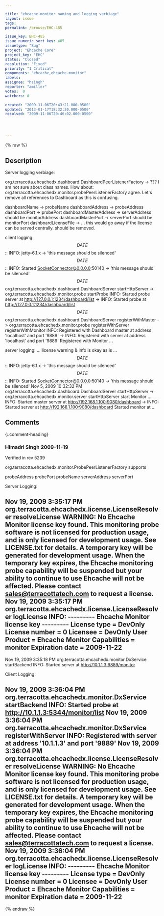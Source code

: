 ```yaml
---

title: "ehcache-monitor naming and logging verbiage"
layout: issue
tags: 
permalink: /browse/EHC-485

issue_key: EHC-485
issue_numeric_sort_key: 485
issuetype: "Bug"
project: "Ehcache Core"
project_key: "EHC"
status: "Closed"
resolution: "Fixed"
priority: "1 Critical"
components: "ehcache,ehcache-monitor"
labels: 
assignee: "hsingh"
reporter: "amiller"
votes:  0
watchers: 0

created: "2009-11-06T20:43:21.000-0500"
updated: "2013-01-17T18:32:30.000-0500"
resolved: "2009-11-06T20:46:02.000-0500"




---
```


{% raw %}

## Description

<div markdown="1" class="description">

Server logging verbiage:

org.terracotta.ehcachedx.dashboard.DashboardPeerListenerFactory -> ??? I am not sure about class names. How about: org.terracotta.ehcachedx.monitor.probePeerListenerFactory agree. Let's remove all references to Dashboard as this is confusing.

dashboardName -> probeName
dashboardAddress -> probeAddress
dashboardPort -> probePort
dashboardMasterAddress -> serverAddress should be monitorAddress 
dashboardMasterPort -> serverPort should be monitorPort
dashboardLicenseFile -> ... this would go away if the license can be served centrally. should be removed.

client logging:
$$DATE$$:: INFO: jetty-6.1.x  -> 'this message should be silenced'
$$DATE$$:: INFO: Started SocketConnector@0.0.0.0:50140 -> 'this message should be silenced'
$$DATE$$ org.terracotta.ehcachedx.dashboard.DashboardServer startHttpServer -> org.terracotta.ehcachedx.monitor.probe startProbe
INFO: Started probe server at http://127.0.0.1:1234/dashboard/list -> INFO: Started probe at http://127.0.0.1:1234/dashboard/list
$$DATE$$ org.terracotta.ehcachedx.dashboard.DashboardServer registerWithMaster -> org.terracotta.ehcachedx.monitor.probe registerWithServer registerWithMonitor
INFO: Registered with Dashboard master at address 'localhost' and port '9889' -> INFO: Registered with server at address 'localhost' and port '9889'  Registered with Monitor ...

server logging:
... license warning & info is okay as is ... 
$$DATE$$:: INFO: jetty-6.1.x  -> 'this message should be silenced'
$$DATE$$:: INFO: Started SocketConnector@0.0.0.0:50140 -> 'this message should be silenced'
Nov 5, 2009 10:32:32 PM org.terracotta.ehcachedx.dashboard.DashboardServer startHttpServer -> org.terracotta.ehcachedx.monitor.server startHttpServer start Monitor ... 
INFO: Started master server at http://192.168.1.100:9080/dashboard -> INFO: Started server at http://192.168.1.100:9080/dashboard Started monitor at ...


</div>

## Comments


{:.comment-heading}
### **Himadri Singh** <span class="date">2009-11-19</span>

<div markdown="1" class="comment">

Verified in rev 5239

org.terracotta.ehcachedx.monitor.ProbePeerListenerFactory supports 

probeAddress
probePort
probeName
serverAddress
serverPort

Server Logging:

Nov 19, 2009 3:35:17 PM org.terracotta.ehcachedx.license.LicenseResolver resolveLicense
WARNING: No Ehcache Monitor license key found. This monitoring probe software is not licensed for production usage, and is only licensed for development usage. See LICENSE.txt for details. A temporary key will be generated for development usage. When the temporary key expires, the Ehcache monitoring probe capability will be suspended but your ability to continue to use Ehcache will not be affected. Please contact sales@terracottatech.com to request a license.
Nov 19, 2009 3:35:17 PM org.terracotta.ehcachedx.license.LicenseResolver logLicense
INFO:
--------- Ehcache Monitor license key ---------
License type = DevOnly
License number = 0
Licensee = DevOnly User
Product = Ehcache Monitor
Capabilities = monitor
Expiration date = 2009-11-22
-----------------------------------------------
Nov 19, 2009 3:35:18 PM org.terracotta.ehcachedx.monitor.DxService startBackend
INFO: Started server at http://10.1.1.3:9889/monitor

Client Logging:

 Nov 19, 2009 3:36:04 PM org.terracotta.ehcachedx.monitor.DxService startBackend
 INFO: Started probe at http://10.1.1.3:5344/monitor/list
 Nov 19, 2009 3:36:04 PM org.terracotta.ehcachedx.monitor.DxService registerWithServer
 INFO: Registered with server at address '10.1.1.3' and port '9889'
 Nov 19, 2009 3:36:04 PM org.terracotta.ehcachedx.license.LicenseResolver resolveLicense
 WARNING: No Ehcache Monitor license key found. This monitoring probe software is not licensed for production usage, and is only licensed for development usage. See LICENSE.txt for details. A temporary key will be generated for development usage. When the temporary key expires, the Ehcache monitoring probe capability will be suspended but your ability to continue to use Ehcache will not be affected. Please contact sales@terracottatech.com to request a license.
 Nov 19, 2009 3:36:04 PM org.terracotta.ehcachedx.license.LicenseResolver logLicense
 INFO:
 --------- Ehcache Monitor license key ---------
 License type = DevOnly
 License number = 0
 Licensee = DevOnly User
 Product = Ehcache Monitor
 Capabilities = monitor
 Expiration date = 2009-11-22
 -----------------------------------------------


</div>



{% endraw %}
